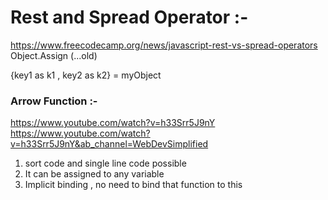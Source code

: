 # Rest and Spread Operator :- 
 https://www.freecodecamp.org/news/javascript-rest-vs-spread-operators
Object.Assign (...old)

 {key1 as k1 , key2 as k2} = myObject 

 ### Arrow Function :- 
 https://www.youtube.com/watch?v=h33Srr5J9nY
 https://www.youtube.com/watch?v=h33Srr5J9nY&ab_channel=WebDevSimplified

 1. sort code and single line code possible 
 2. It can be assigned to any variable 
 3. Implicit binding , no need to bind that function to this 

 